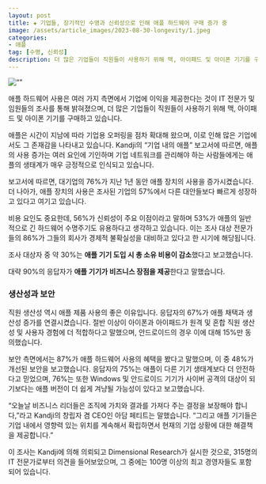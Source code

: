 ```yaml
---
layout: post  
title: ✚ 기업들, 장기적인 수명과 신뢰성으로 인해 애플 하드웨어 구매 증가 중
image: /assets/article_images/2023-08-30-longevity/1.jpeg
categories:
- 애플
tag: [수명, 신뢰성]
description: 더 많은 기업들이 직원들이 사용하기 위해 맥, 아이패드 및 아이폰 기기를 구매하고 있습니다.
---
```


<div class=“markdown-image”>
<img src=“/assets/article_images/2023-08-30-longevity/1.jpeg” alt=“” align=“middle”/></div>

<p class=”drop-korean“>
애플 하드웨어 사용은 여러 가지 측면에서 기업에 이익을 제공한다는 것이 IT 전문가 및 임원들의 조사를 통해 밝혀졌으며, 더 많은 기업들이 직원들이 사용하기 위해 맥, 아이패드 및 아이폰 기기를 구매하고 있습니다.
</p>

애플은 시간이 지남에 따라 기업용 오퍼링을 점차 확대해 왔으며, 이로 인해 많은 기업에서도 그 존재감을 나타내고 있습니다. Kandji의 “기업 내의 애플” 보고서에 따르면, 애플의 사용 증가는 여러 요인에 기인하며 기업 네트워크를 관리해야 하는 사람들에게는 애플의 생태계가 매우 긍정적으로 인식되고 있습니다.

보고서에 따르면, 대기업의 76%가 지난 1년 동안 애플 장치의 사용을 증가시켰습니다. 더 나아가, 애플 장치의 사용은 조사된 기업의 57%에서 다른 대안들보다 빠르게 성장하고 있다고 여기고 있습니다.

비용 요인도 중요한데, 56%가 신뢰성이 주요 이점이라고 말하며 53%가 애플의 일반적으로 긴 하드웨어 수명주기도 유용하다고 생각하고 있습니다. 이는 조사 대상 전문가들의 86%가 그들의 회사가 경제적 불확실성을 대비하고 있다고 한 시기에 해당됩니다.

조사 대상자 중 약 30%는 **애플 기기 도입 시 총 소유 비용이 감소**했다고 보고했습니다.

대략 90%의 응답자가 **애플 기기가 비즈니스 장점을 제공**한다고 말했습니다.

### 생산성과 보안

직원 생산성 역시 애플 제품 사용의 좋은 이유입니다. 응답자의 67%가 애플 채택과 생산성 증가를 연결시켰습니다. 절반 이상이 아이폰과 아이패드가 원격 및 혼합 직원 생산성 및 사용자 경험에 더 적합하다고 말했으며, 안드로이드의 경우 이에 대해 15%만 동의했습니다.

보안 측면에서는 87%가 애플 하드웨어 사용의 혜택을 봤다고 말했으며, 이 중 48%가 개선된 보안을 보고했습니다. 응답자의 75%는 애플이 다른 기기 생태계보다 더 안전하다고 믿었으며, 76%는 또한 Windows 및 안드로이드 기기가 사이버 공격의 대상이 되기보다는 애플 버전이 더 쉽게 겨냥될 가능성이 있다고 보고했습니다.

“오늘날 비즈니스 리더들은 조직에 가치와 결과를 가져다 주는 결정을 보장해야 합니다,”라고 Kandji의 창립자 겸 CEO인 아담 페티트는 말했습니다. “그리고 애플 기기들은 기업 내에서 영향력 있는 위치를 계속해서 확립하면서 현재의 기업 상황에 대한 해결책을 제공합니다.”

이 조사는 Kandji에 의해 의뢰되고 Dimensional Research가 실시한 것으로, 315명의 IT 전문가로부터 의견을 들어보았으며, 그 중에는 100명 이상의 최고 경영자들도 포함되어 있습니다.